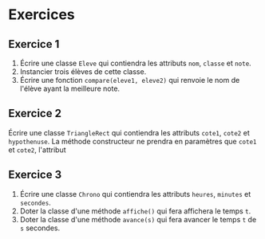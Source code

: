 # Exercices
## Exercice 1
1. Écrire une classe ```Eleve``` qui contiendra les attributs ```nom```, ```classe``` et ```note```.
2. Instancier trois élèves de cette classe.
3. Écrire une fonction ```compare(eleve1, eleve2)``` qui renvoie le nom de l'élève ayant la meilleure note.

## Exercice 2
Écrire une classe ```TriangleRect``` qui contiendra les attributs ```cote1```, ```cote2``` et ```hypothenuse```.
La méthode constructeur ne prendra en paramètres que ```cote1``` et ```cote2```, l'attribut

## Exercice 3
1. Écrire une classe ```Chrono``` qui contiendra les attributs ```heures```, ```minutes``` et ```secondes```.
2. Doter la classe d'une méthode ```affiche()``` qui fera affichera le temps ```t```.
3. Doter la classe d'une méthode ```avance(s)``` qui fera avancer le temps ```t``` de ```s``` secondes.


```python

```
